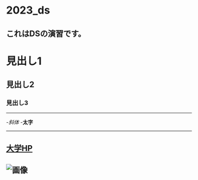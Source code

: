 # 2023_ds
これはDSの演習です。
--
# 見出し1
## 見出し2
### 見出し3

---
-_斜体_
-**太字**

---
[大学HP](https://www.ncu.αc.jp)
---
![画像](https://www.nagoya-cu.αc.jp/sdα/common/image/header-logo.png)
---
